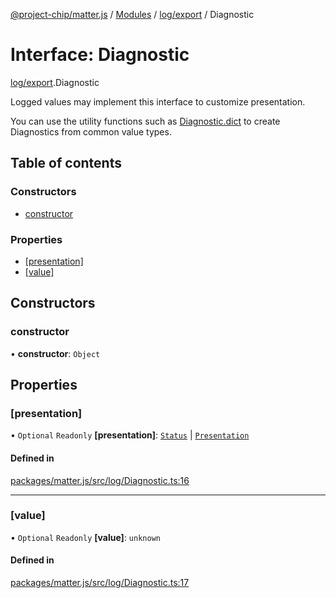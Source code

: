 [@project-chip/matter.js](../README.md) / [Modules](../modules.md) / [log/export](../modules/log_export.md) / Diagnostic

# Interface: Diagnostic

[log/export](../modules/log_export.md).Diagnostic

Logged values may implement this interface to customize presentation.

You can use the utility functions such as [Diagnostic.dict](../modules/log_export.Diagnostic.md#dict) to create
Diagnostics from common value types.

## Table of contents

### Constructors

- [constructor](log_export.Diagnostic-1.md#constructor)

### Properties

- [[presentation]](log_export.Diagnostic-1.md#[presentation])
- [[value]](log_export.Diagnostic-1.md#[value])

## Constructors

### constructor

• **constructor**: `Object`

## Properties

### [presentation]

• `Optional` `Readonly` **[presentation]**: [`Status`](../enums/common_export.Lifecycle.Status.md) \| [`Presentation`](../enums/log_export.Diagnostic.Presentation.md)

#### Defined in

[packages/matter.js/src/log/Diagnostic.ts:16](https://github.com/project-chip/matter.js/blob/3adaded6/packages/matter.js/src/log/Diagnostic.ts#L16)

___

### [value]

• `Optional` `Readonly` **[value]**: `unknown`

#### Defined in

[packages/matter.js/src/log/Diagnostic.ts:17](https://github.com/project-chip/matter.js/blob/3adaded6/packages/matter.js/src/log/Diagnostic.ts#L17)
